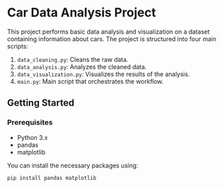 # Car Data Analysis Project

This project performs basic data analysis and visualization on a dataset containing information about cars. The project is structured into four main scripts:

1. `data_cleaning.py`: Cleans the raw data.
2. `data_analysis.py`: Analyzes the cleaned data.
3. `data_visualization.py`: Visualizes the results of the analysis.
4. `main.py`: Main script that orchestrates the workflow.

## Getting Started

### Prerequisites
- Python 3.x
- pandas
- matplotlib

You can install the necessary packages using:
```bash
pip install pandas matplotlib
